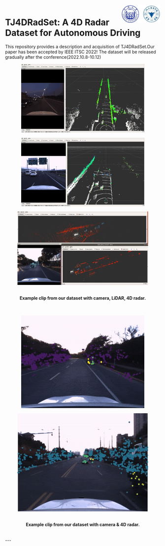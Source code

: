 <img src="docs/logo/logo2.png" align="right" width="25%">
 
# TJ4DRadSet: A 4D Radar Dataset for Autonomous Driving

This repository provides a description and acquisition of TJ4DRadSet.Our paper has been accepted by IEEE ITSC 2022! 
The dataset will be released gradually after the conference(2022.10.8-10.12)

<div align="center">
<figure>
<img src="docs/pictures/example2.gif" width="400"/>
</figure>
 <figure>
<img src="docs/pictures/example3.gif"width="400" />
</figure>
 <figure>
<img src="docs/pictures/example4.gif" width="500" />
</figure>
<br />
<b>Example clip from our dataset with camera, LiDAR, 4D radar.</b>
</div>
<br>
<br>

<div align="center">
<figure>
<img src="docs/pictures/example5.gif" width="400"/>
</figure>
 <figure>
<img src="docs/pictures/example7.gif" width="500" />
</figure>
<br />
<b>Example clip from our dataset with camera & 4D radar.</b>
</div>
<br>
<br>
---
